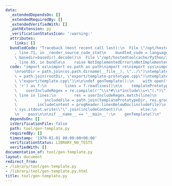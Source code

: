 ```yaml
---
data:
  _extendedDependsOn: []
  _extendedRequiredBy: []
  _extendedVerifiedWith: []
  _pathExtension: py
  _verificationStatusIcon: ':warning:'
  attributes:
    links: []
  bundledCode: "Traceback (most recent call last):\n  File \"/opt/hostedtoolcache/Python/3.8.5/x64/lib/python3.8/site-packages/onlinejudge_verify/documentation/build.py\"\
    , line 71, in _render_source_code_stat\n    bundled_code = language.bundle(stat.path,\
    \ basedir=basedir).decode()\n  File \"/opt/hostedtoolcache/Python/3.8.5/x64/lib/python3.8/site-packages/onlinejudge_verify/languages/python.py\"\
    , line 85, in bundle\n    raise NotImplementedError\nNotImplementedError\n"
  code: "import os\nimport os.path as path\nimport re\nimport sys\nimport progReader\n\
    \nrootDir = path.join(os.path.dirname(__file__), \"../\")\ntemplatePrototypeFile\
    \ = path.join(rootDir, \"export/template-prototype.cpp\")\ntemplateFile = path.join(rootDir,\
    \ \"export/template.cpp\")\n\n\ndef genTemplate():\n    with open(templatePrototypeFile,\
    \ 'r') as f:\n        lines = f.readlines()\n\n    templatePrototypeDir = path.dirname(templatePrototypeFile)\n\
    \    userIncludeRegex = re.compile(r'^\\s*#\\s*include\\s+\"(.*)\"')\n\n    for\
    \ line in lines:\n        res = userIncludeRegex.match(line)\n        if res:\n\
    \            includeFile = path.join(templatePrototypeDir, res.group(1))\n   \
    \         includeContent = progReader.linesBelowDoc(includeFile)\n           \
    \ sys.stdout.write(\"\".join(includeContent))\n        else:\n            sys.stdout.write(line)\n\
    \n    pass\n\n\nif __name__ == '__main__':\n    genTemplate()\n"
  dependsOn: []
  isVerificationFile: false
  path: tool/gen-template.py
  requiredBy: []
  timestamp: '1970-01-01 00:00:00+00:00'
  verificationStatus: LIBRARY_NO_TESTS
  verifiedWith: []
documentation_of: tool/gen-template.py
layout: document
redirect_from:
- /library/tool/gen-template.py
- /library/tool/gen-template.py.html
title: tool/gen-template.py
---
```

